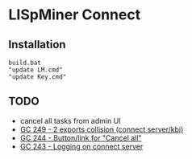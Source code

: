 # LISpMiner Connect #

## Installation ##

```
build.bat
"update LM.cmd"
"update Key.cmd"
```

## TODO ##

  - cancel all tasks from admin UI
  - [GC 249 - 2 exports collision (connect server/kbi)](http://code.google.com/p/sewebar-cms/issues/detail?id=249)
  - [GC 244 - Button/link for "Cancel all"](http://code.google.com/p/sewebar-cms/issues/detail?id=244)
  - [GC 243 - Logging on connect server](http://code.google.com/p/sewebar-cms/issues/detail?id=243)